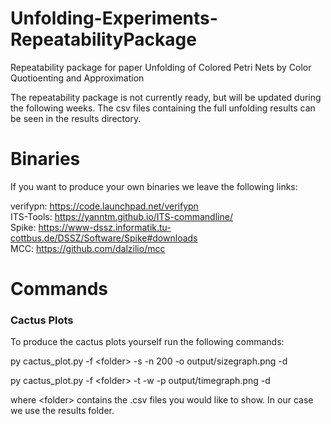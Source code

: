 # Unfolding-Experiments-RepeatabilityPackage
Repeatability package for paper Unfolding of Colored Petri Nets by Color Quotioenting and Approximation

The repeatability package is not currently ready, but will be updated during the following weeks. The csv files containing the full unfolding results can be seen in the results directory. 


# Binaries
If you want to produce your own binaries we leave the following links:

verifypn: https://code.launchpad.net/verifypn  
ITS-Tools: https://yanntm.github.io/ITS-commandline/  
Spike: https://www-dssz.informatik.tu-cottbus.de/DSSZ/Software/Spike#downloads  
MCC: https://github.com/dalzilio/mcc  

# Commands

### Cactus Plots
To produce the cactus plots yourself run the following commands:

py cactus_plot.py -f \<folder\> -s -n 200 -o output/sizegraph.png -d

py cactus_plot.py -f \<folder\> -t -w -p output/timegraph.png -d
  
where \<folder\> contains the .csv files you would like to show. In our case we use the results folder.
